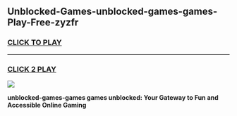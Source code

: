 
## Unblocked-Games-unblocked-games-games-Play-Free-zyzfr
<h3>
<a href="https://premium76.site?title=unblocked-games-games&ref=18A">CLICK TO PLAY</a></h3>
<hr>

<h3>
<a href="https://premium76.site?title=unblocked-games-games&ref=18A">CLICK 2 PLAY</a>
  
</h3>

<a href="https://premium76.site?title=unblocked-games-games&ref=18A"><img src="https://clearcache.store/games.png"></a>


**unblocked-games-games games unblocked: Your Gateway to Fun and Accessible Online Gaming**
